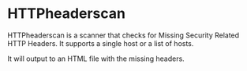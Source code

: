 # HTTPheaderscan


HTTPheaderscan is a scanner that checks for Missing Security Related HTTP Headers. It supports a single host or a list of hosts. 

It will output to an HTML file with the missing headers.
